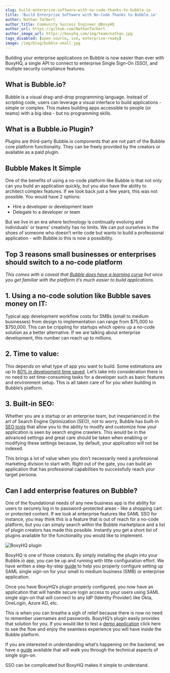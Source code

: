 ```yaml
---
slug: build-enterprise-software-with-no-code-thanks-to-bubble-io
title: 'Build Enterprise Software with No-Code Thanks to Bubble.io'
author: Nathan Tarbert
author_title: Community Success Engineer @BoxyHQ
author_url: https://github.com/NathanTarbert
author_image_url: https://boxyhq.com/img/team/nathan.jpg
tags_disabled: [open-source, sso, enterprise-ready]
image: /img/blog/bubble-small.jpg
---
```


Building your enterprise applications on Bubble is now easier than ever with BoxyHQ, a single API to connect to enterprise Single Sign-On (SSO), and multiple security compliance features.

## What is Bubble.io?

Bubble is a visual drag-and-drop programming language. Instead of scripting code, users can leverage a visual interface to build applications - simple or complex. This makes building apps accessible to people (or teams) with a big idea - but no programming skills.

## What is a Bubble.io Plugin?

Plugins are third-party Bubble.io components that are not part of the Bubble core platform functionality. They can be freely provided by the creators or available as a paid plugin.

## Bubble Makes It Simple

One of the benefits of using a no-code platform like Bubble is that not only can you build an application quickly, but you also have the ability to architect complex features. If we look back just a few years, this was not possible. You would have 2 options:

- Hire a developer or development team
- Delegate to a developer or team

But we live in an era where technology is continually evolving and individuals' or teams' creativity has no limits. We can put ourselves in the shoes of someone who doesn’t write code but wants to build a professional application - with Bubble.io this is now a possibility.

## Top 3 reasons small businesses or enterprises should switch to a no-code platform

_This comes with a caveat that [Bubble does have a learning curve](https://coachingnocodeapps.com/how-long-does-it-take-to-learn-bubble-and-how-much-does-it-cost) but once you get familiar with the platform it’s much easier to build applications._

## 1. Using a no-code solution like Bubble saves money on IT:

Typical app development workflow costs for SMBs (small to medium businesses) from design to implementation can range from $75,000 to $750,000. This can be crippling for startups which opens up a no-code solution as a better alternative. If we are talking about enterprise development, this number can reach up to millions.

## 2. Time to value:

This depends on what type of app you want to build. Some estimations are up to [80% in development time saved](https://medium.com/swlh/could-i-build-my-product-on-bubble-io-75923a41b9b6). Let’s take into consideration there is no need to set time-consuming tasks for a developer such as basic features and environment setup. This is all taken care of for you when building in Bubble’s platform.

## 3. Built-in SEO:

Whether you are a startup or an enterprise team, but inexperienced in the art of Search Engine Optimization (SEO), not to worry, Bubble has built-in [SEO tools](https://manual.bubble.io/help-guides/customizing-an-application/seo#bubbles-seo-tools) that allow you to the ability to modify and customize how your application is seen by search engine crawlers. This would be in the advanced settings and great care should be taken when enabling or modifying these settings because, by default, your application will not be indexed.

This brings a lot of value when you don’t necessarily need a professional marketing division to start with. Right out of the gate, you can build an application that has professional capabilities to successfully reach your target persona.

## Can I add enterprise features on Bubble?

One of the foundational needs of any new business app is the ability for users to securely log in to password-protected areas - like a shopping cart or protected content. If we look at enterprise features like SAML SSO for instance, you may think this is a feature that is out of reach for a no-code platform, but you can simply search within the Bubble marketplace and a list of plugin creators has made this possible. Instantly you get a short list of plugins available for the functionality you would like to implement.

![BoxyHQ plugin](/img/blog/bubble-plugin.png)

BoxyHQ is one of those creators. By simply installing the plugin into your Bubble.io app, you can be up and running with little configuration effort. We have written a step-by-step [guide](https://boxyhq.com/guides/jackson/integrations/bubble) to help you properly configure setting up SAML single sign-on for your small to medium business (SMB) or enterprise application.

Once you have BoxyHQ’s plugin properly configured, you now have an application that will handle secure login access to your users using SAML single sign-on that will connect to any IdP (Identity Provider) like Okta, OneLogin, Azure AD, etc.

This is when you can breathe a sigh of relief because there is now no need to remember usernames and passwords. BoxyHQ’s plugin easily provides that solution for you. If you would like to test a [demo application](https://boxyhq-saml-sso.bubbleapps.io/version-test) click here to see the flow and enjoy the seamless experience you will have inside the Bubble platform.

If you are interested in understanding what’s happening on the backend, we have a [guide](https://boxyhq.com/blog/understanding-saml-sso-the-basics-from-the-user-side) available that will walk you through the technical aspects of single sign-on.

SSO can be complicated but BoxyHQ makes it simple to understand.
